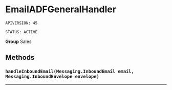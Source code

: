 # EmailADFGeneralHandler

`APIVERSION: 45`

`STATUS: ACTIVE`



**Group** Sales

## Methods
### `handleInboundEmail(Messaging.InboundEmail email, Messaging.InboundEnvelope envelope)`
---
